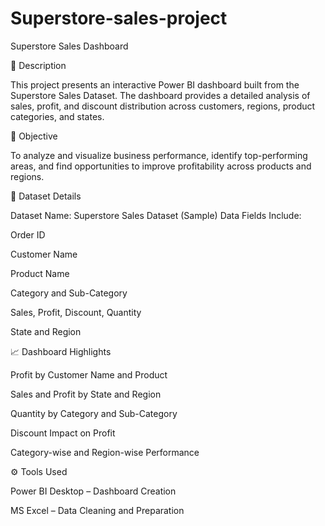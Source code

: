 # Superstore-sales-project
Superstore Sales Dashboard

📝 Description

This project presents an interactive Power BI dashboard built from the Superstore Sales Dataset. The dashboard provides a detailed analysis of sales, profit, and discount distribution across customers, regions, product categories, and states.

🎯 Objective

To analyze and visualize business performance, identify top-performing areas, and find opportunities to improve profitability across products and regions.

📂 Dataset Details

Dataset Name: Superstore Sales Dataset (Sample)
Data Fields Include:

Order ID

Customer Name

Product Name

Category and Sub-Category

Sales, Profit, Discount, Quantity

State and Region


📈 Dashboard Highlights

Profit by Customer Name and Product

Sales and Profit by State and Region

Quantity by Category and Sub-Category

Discount Impact on Profit

Category-wise and Region-wise Performance


⚙️ Tools Used

Power BI Desktop – Dashboard Creation

MS Excel – Data Cleaning and Preparation
